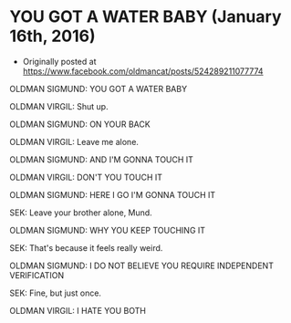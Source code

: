 # YOU GOT A WATER BABY (January 16th, 2016)

 * Originally posted at https://www.facebook.com/oldmancat/posts/524289211077774

OLDMAN SIGMUND: YOU GOT A WATER BABY

OLDMAN VIRGIL: Shut up.

OLDMAN SIGMUND: ON YOUR BACK

OLDMAN VIRGIL: Leave me alone.

OLDMAN SIGMUND: AND I'M GONNA TOUCH IT

OLDMAN VIRGIL: DON'T YOU TOUCH IT

OLDMAN SIGMUND: HERE I GO I'M GONNA TOUCH IT

SEK: Leave your brother alone, Mund.

OLDMAN SIGMUND: WHY YOU KEEP TOUCHING IT

SEK: That's because it feels really weird.

OLDMAN SIGMUND: I DO NOT BELIEVE YOU REQUIRE INDEPENDENT VERIFICATION

SEK: Fine, but just once.

OLDMAN VIRGIL: I HATE YOU BOTH

